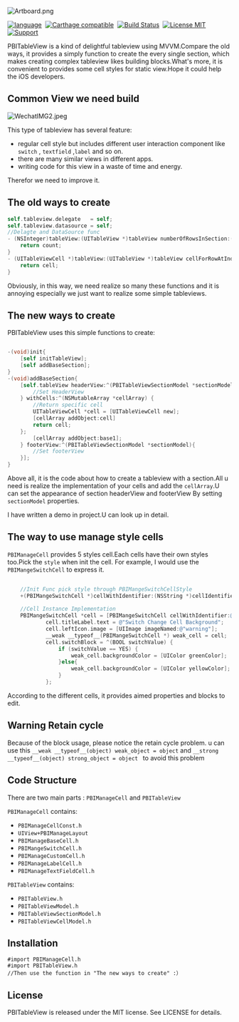 ![Artboard.png](http://upload-images.jianshu.io/upload_images/1079898-aad8b4e240d26518.png)

[![language](https://img.shields.io/badge/Language-Objective--C-7D6FFF.svg)](https://developer.apple.com/documentation/objectivec)&nbsp;
[![Carthage compatible](https://img.shields.io/badge/Carthage-compatible-4BC51D.svg?style=flat)](https://github.com/Carthage/Carthage)&nbsp;
[![Build Status](https://api.travis-ci.org/Lision/LSAnimator.svg?branch=master)](https://travis-ci.org/Lision/LSAnimator)&nbsp;
[![License MIT](https://img.shields.io/badge/license-MIT-green.svg?style=flat)](https://raw.githubusercontent.com/Lision/LSAnimator/master/LICENSE)&nbsp;
[![Support](https://img.shields.io/badge/support-iOS%209%2B%20-orange.svg?style=flat)](https://www.apple.com/nl/ios/)

PBITableView is a kind of delightful tableview using MVVM.Compare the old ways, it provides a simply function to create the every single section, which makes creating complex tableview likes building blocks.What's more, it is convenient to provides some cell styles for static view.Hope it could help the iOS developers.

## Common View we need build

![WechatIMG2.jpeg](http://upload-images.jianshu.io/upload_images/1079898-4f71b5954638fa33.jpeg?imageMogr2/auto-orient/strip%7CimageView2/2/w/1240)

This type of tableview has several feature:

* regular cell style but includes different user interaction component like `switch` , `textfield` ,`label` and so on.
* there are many similar views in different apps.
* writing code for this view in a waste of time and energy.

Therefor we need to improve it.

## The old ways to create

```objective-c
self.tableview.delegate   = self;
self.tableview.datasource = self;
//Delagte and DataSource func
- (NSInteger)tableView:(UITableView *)tableView numberOfRowsInSection:(NSInteger)section {
    return count;
}
- (UITableViewCell *)tableView:(UITableView *)tableView cellForRowAtIndexPath:(NSIndexPath *)indexPath {
    return cell;
}
```
Obviously, in this way, we need realize so many these functions and it is annoying especially we just want to realize some simple tableviews.

## The new ways to create 

PBITableView uses this simple functions to create:

```objective-c

-(void)init{
    [self initTableView];
    [self addBaseSection];
}
-(void)addBaseSection{
    [self.tableView headerView:^(PBITableViewSectionModel *sectionModel){
        //Set HeaderView
    } withCells:^(NSMutableArray *cellArray) {
        //Return specific cell
        UITableViewCell *cell = [UITableViewCell new];
        [cellArray addObject:cell]
        return cell;
    };
        [cellArray addObject:base1];
    } footerView:^(PBITableViewSectionModel *sectionModel){
        //Set footerView
    }];
}
```
Above all, it is the code about how to create a tableview with a section.All u need is realize the implementation of your cells and add the `cellArray`.U can set the appearance of section headerView and footerView By setting `sectionModel` properties.

I have written a demo in project.U can look up in detail.

## The way to use manage style cells

`PBIManageCell` provides 5 styles cell.Each cells have their own styles too.Pick the `style` when init the cell.
For example, I would use the `PBIMangeSwitchCell` to express it.

```objective-c
    
    //Init Func pick style through PBIMangeSwitchCellStyle
    +(PBIMangeSwitchCell *)cellWithIdentifier:(NSString *)cellIdentifier tableView:(UITableView *)tableView style:(PBIMangeSwitchCellStyle)style;
    
    //Cell Instance Implementation 
    PBIMangeSwitchCell *cell = [PBIMangeSwitchCell cellWithIdentifier:@"123" tableView:tableView style:PBIMangeSwitchCellStyleWithLeftIcon];
            cell.titleLabel.text = @"Switch Change Cell Background";
            cell.leftIcon.image = [UIImage imageNamed:@"warning"];
            __weak __typeof__(PBIMangeSwitchCell *) weak_cell = cell;
            cell.switchBlock = ^(BOOL switchValue) {
                if (switchValue == YES) {
                    weak_cell.backgroundColor = [UIColor greenColor];
                }else{
                    weak_cell.backgroundColor = [UIColor yellowColor];
                }
            };
```
According to the different cells, it provides aimed properties and blocks to edit.  

## Warning Retain cycle

Because of the block usage, please notice the retain cycle problem.
u can use this `__weak __typeof__(object) weak_object = object` and `__strong __typeof__(object) strong_object = object ` to avoid this problem

## Code Structure

There are two main parts : `PBIManageCell` and `PBITableView`

`PBIManageCell` contains:
* `PBIManageCellConst.h` 
* `UIView+PBIManageLayout`
* `PBIManageBaseCell.h`
* `PBIMangeSwitchCell.h`
* `PBIManageCustomCell.h`
* `PBIManageLabelCell.h`
* `PBIManageTextFieldCell.h`

`PBITableView` contains:
* `PBITableView.h` 
* `PBITableViewModel.h`
* `PBITableViewSectionModel.h`
* `PBITableViewCellModel.h`

## Installation

    #import PBIManageCell.h
    #import PBITableView.h
    //Then use the function in "The new ways to create" :）

## License
PBITableView is released under the MIT license. See LICENSE for details.


